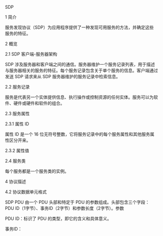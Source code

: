 SDP

1 简介

服务发现协议（SDP）为应用程序提供了一种发现可用服务的方法，并确定这些服务的特征。

2 概览

2.1 SDP 客户端-服务器架构

SDP 涉及服务器和客户端之间的通信。服务器维护一个服务记录列表，用于描述与服务器相关的服务的特征。每个服务记录包含关于单个服务的信息。客户端通过发送 SDP 请求来从 SDP 服务器维护的服务记录中检索信息。

2.2 服务记录

服务是代表另一个实体提供信息、执行操作或控制资源的任何实体。服务可以为软件、硬件或硬件和软件的组合。

2.3 服务属性

2.3.1 属性 ID

属性 ID 是一个 16 位无符号整数，它将服务记录中的每个服务属性和其他服务属性区分开来。

2.3.2 属性值

2.4 服务类

每个服务都是一个服务类的实例。

4 协议描述

4.2 协议数据单元格式

SDP PDU 由一个 PDU 头部和特定于 PDU 的参数组成。头部包含三个字段：PDU ID（1字节）、事务ID（2字节）和参数长度（2字节）。参数

PDU ID：标识了 PDU 的类型，即它的含义和具体意义。

事务ID：